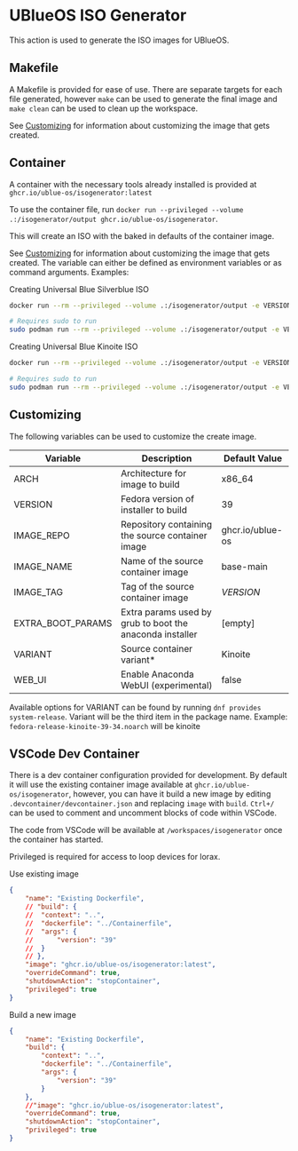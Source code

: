 # UBlueOS ISO Generator
This action is used to generate the ISO images for UBlueOS.

## Makefile
A Makefile is provided for ease of use. There are separate targets for each file generated, however `make` can be used to generate the final image and `make clean` can be used to clean up the workspace.

See [Customizing](#customizing) for information about customizing the image that gets created.

## Container
A container with the necessary tools already installed is provided at `ghcr.io/ublue-os/isogenerator:latest`

To use the container file, run `docker run --privileged --volume .:/isogenerator/output ghcr.io/ublue-os/isogenerator`.

This will create an ISO with the baked in defaults of the container image.

See [Customizing](#customizing) for information about customizing the image that gets created. The variable can either be defined as environment variables or as command arguments.
Examples:

Creating Universal Blue Silverblue ISO
```bash
docker run --rm --privileged --volume .:/isogenerator/output -e VERSION=39 -e IMAGE_NAME=silverblue-main -e IMAGE_TAG=latest -e VARIANT=Silverblue ghcr.io/ublue-os/isogenerator:39
```
```bash
# Requires sudo to run
sudo podman run --rm --privileged --volume .:/isogenerator/output -e VERSION=39 -e IMAGE_NAME=silverblue-main -e IMAGE_TAG=latest -e VARIANT=Silverblue ghcr.io/ublue-os/isogenerator:39
```

Creating Universal Blue Kinoite ISO
```bash
docker run --rm --privileged --volume .:/isogenerator/output -e VERSION=39 -e IMAGE_NAME=kinoite-main -e IMAGE_TAG=latest -e VARIANT=Kinoite ghcr.io/ublue-os/isogenerator:39
```
```bash
# Requires sudo to run
sudo podman run --rm --privileged --volume .:/isogenerator/output -e VERSION=39 -e IMAGE_NAME=kinoite-main -e IMAGE_TAG=latest -e VARIANT=Kinoite ghcr.io/ublue-os/isogenerator:39
```

## Customizing
The following variables can be used to customize the create image.

| Variable          | Description                                              | Default Value          |
| ----------------- | -------------------------------------------------------- | ---------------------- |
| ARCH              | Architecture for image to build                          | x86_64                 |
| VERSION           | Fedora version of installer to build                     | 39                     |
| IMAGE_REPO        | Repository containing the source container image         | ghcr.io/ublue-os       |
| IMAGE_NAME        | Name of the source container image                       | base-main              |
| IMAGE_TAG         | Tag of the source container image                        | *VERSION*              |
| EXTRA_BOOT_PARAMS | Extra params used by grub to boot the anaconda installer | \[empty\]              |
| VARIANT           | Source container variant\*                               | Kinoite                |
| WEB_UI            | Enable Anaconda WebUI (experimental)                     | false                  |

Available options for VARIANT can be found by running `dnf provides system-release`. 
Variant will be the third item in the package name. Example: `fedora-release-kinoite-39-34.noarch` will be kinoite

## VSCode Dev Container
There is a dev container configuration provided for development. By default it will use the existing container image available at `ghcr.io/ublue-os/isogenerator`, however, you can have it build a new image by editing `.devcontainer/devcontainer.json` and replacing `image` with `build`. `Ctrl+/` can be used to comment and uncomment blocks of code within VSCode.

The code from VSCode will be available at `/workspaces/isogenerator` once the container has started.

Privileged is required for access to loop devices for lorax.

Use existing image
```json
{
	"name": "Existing Dockerfile",
	// "build": {
	// 	"context": "..",
	// 	"dockerfile": "../Containerfile",
	// 	"args": {
	// 		"version": "39"
	// 	}
	// },
	"image": "ghcr.io/ublue-os/isogenerator:latest",
	"overrideCommand": true,
	"shutdownAction": "stopContainer",
	"privileged": true
}
```

Build a new image
```json
{
	"name": "Existing Dockerfile",
	"build": {
		"context": "..",
		"dockerfile": "../Containerfile",
		"args": {
			"version": "39"
		}
	},
	//"image": "ghcr.io/ublue-os/isogenerator:latest",
	"overrideCommand": true,
	"shutdownAction": "stopContainer",
	"privileged": true
}
```
